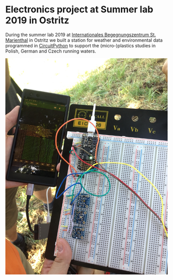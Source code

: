 # Electronics project at Summer lab 2019 in Ostritz
During the summer lab 2019 at [Internationales Begegnungszentrum St. Marienthal](https://ibz-marienthal.de/) in Ostritz we built a station for weather and environmental data programmed in [CircuitPython](https://circuitpython.org/) to support the (micro-)plastics studies in Polish, German and Czech running waters.

[![Photo of the weather station in the field.](assets/images/2019-08-14_weather_station_IMG_6099.jpg)](assets/images/2019-08-14_weather_station_IMG_6099.jpg)
